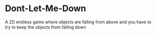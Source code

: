 # Dont-Let-Me-Down
A 2D endless game where objects are falling from above and you have to try to keep the objects from falling down
